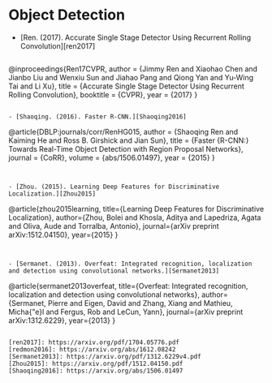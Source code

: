 # Object Detection




- [Ren. (2017). Accurate Single Stage Detector Using Recurrent Rolling Convolution][ren2017]

  ```
@inproceedings{Ren17CVPR,
author = {Jimmy Ren and Xiaohao Chen and Jianbo Liu and Wenxiu Sun and Jiahao Pang and Qiong Yan and Yu-Wing Tai and Li Xu},
title = {Accurate Single Stage Detector Using Recurrent Rolling Convolution},
booktitle = {CVPR},
year = {2017}
}
  ```

- [Shaoqing. (2016). Faster R-CNN.][Shaoqing2016]

  ```
@article{DBLP:journals/corr/RenHG015,
  author    = {Shaoqing Ren and
               Kaiming He and
               Ross B. Girshick and
               Jian Sun},
  title     = {Faster {R-CNN:} Towards Real-Time Object Detection with Region Proposal
               Networks},
  journal   = {CoRR},
  volume    = {abs/1506.01497},
  year      = {2015}
}
  ```


- [Zhou. (2015). Learning Deep Features for Discriminative Localization.][Zhou2015]

  ```
@article{zhou2015learning,
  title={Learning Deep Features for Discriminative Localization},
  author={Zhou, Bolei and Khosla, Aditya and Lapedriza, Agata and Oliva, Aude and Torralba, Antonio},
  journal={arXiv preprint arXiv:1512.04150},
  year={2015}
}
  ```


- [Sermanet. (2013). Overfeat: Integrated recognition, localization and detection using convolutional networks.][Sermanet2013]

  ```
@article{sermanet2013overfeat,
  title={Overfeat: Integrated recognition, localization and detection using convolutional networks},
  author={Sermanet, Pierre and Eigen, David and Zhang, Xiang and Mathieu, Micha{\"e}l and Fergus, Rob and LeCun, Yann},
  journal={arXiv preprint arXiv:1312.6229},
  year={2013}
}
  ```

[ren2017]: https://arxiv.org/pdf/1704.05776.pdf
[redmon2016]: https://arxiv.org/abs/1612.08242
[Sermanet2013]: https://arxiv.org/pdf/1312.6229v4.pdf
[Zhou2015]: https://arxiv.org/pdf/1512.04150.pdf
[Shaoqing2016]: https://arxiv.org/abs/1506.01497
